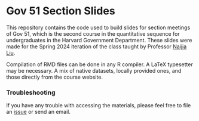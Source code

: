Gov 51 Section Slides
================

This repository contains the code used to build slides for section 
meetings of Gov 51, which is the second course in the quantitative 
sequence for undergraduates in the Harvard Government Department. 
These slides were made for the Spring 2024 iteration of the 
class taught by Professor [Naijia Liu](https://naijialiu.github.io/). 

Compilation of RMD files can be done in any R compiler. A LaTeX 
typesetter may be necessary. A mix of native datasets, locally 
provided ones, and those directly from the course website. 

### Troubleshooting

If you have any trouble with accessing the materials, please feel free to
file an [issue](https://github.com/jcha1997/gov-51/issues)
or send an email.
